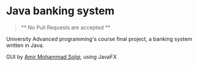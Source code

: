 # Java banking system
> ** No Pull Requests are accepted **

University Advanced programming's course final project, a banking system written in Java.

GUI by [Amir Mohammad Solgi](https://github.com/ams1381), using JavaFX
